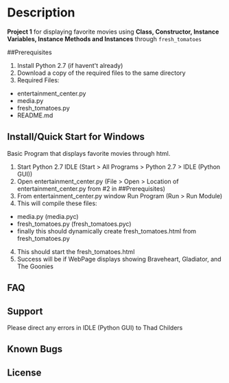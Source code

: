 # Description
**Project 1** for displaying favorite movies using **Class, Constructor, Instance Variables, Instance Methods and Instances** through ```fresh_tomatoes```

##Prerequisites
1. Install Python 2.7 (if havent't already)
2. Download a copy of the required files to the same directory
3. Required Files:
- entertainment_center.py
- media.py
- fresh_tomatoes.py
- README.md

## Install/Quick Start for Windows
Basic Program that displays favorite movies through html.
1. Start Python 2.7 IDLE (Start > All Programs > Python 2.7 > IDLE (Python GUI))
2. Open entertainment_center.py (File > Open > Location of entertainment_center.py from #2 in ##Prerequisites)
3. From entertainment_center.py window Run Program (Run > Run Module)
4. This will compile these files:
- media.py (media.pyc)
- fresh_tomatoes.py (fresh_tomatoes.pyc)
- finally this should dynamically create fresh_tomatoes.html from fresh_tomatoes.py
4. This should start the fresh_tomatoes.html 
5. Success will be if WebPage displays showing Braveheart, Gladiator, and The Goonies

## FAQ

## Support
Please direct any errors in IDLE (Python GUI) to Thad Childers

## Known Bugs

## License
